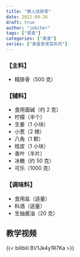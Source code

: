 ```yaml
---
title: "懒人烧排骨"
date: 2022-09-26
draft: true
author: "jobcher"
tags: ["美食"]
categories: ["美食"]
series: ["美食家常菜系列"]
---
```


### 【主料】

- 精排骨（500 克）

### 【辅料】

- 食用面碱（约 2 克）
- 柠檬（半个）
- 生姜（1 小块）
- 小葱（2 根）
- 八角（1 颗）
- 桂皮（1 小块）
- 香叶（半片）
- 冰糖（约 50 克）
- 可乐（1000 克）

### 【调味料】

- 食用盐（适量）
- 料酒（适量）
- 生抽酱油（20 克）

## 教学视频

{{< bilibili BV1Jk4y1R7Ka >}}
